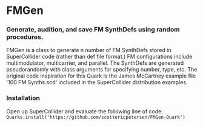 # FMGen

### Generate, audition, and save FM SynthDefs using random procedures.

FMGen is a class to generate n number of FM SynthDefs stored in SuperCollider code (rather than def file format.) FM configurations include multimodulator, multicarrier, and parallel. The SynthDefs are generated pseudorandomly with class arguments for specifying number, type, etc. The original code inspiration for this Quark is the James McCartney example file '100 FM Synths.scd' included in the SuperCollider distribution examples. 

### Installation

Open up SuperCollider and evaluate the following line of code:
`Quarks.install("https://github.com/scottericpetersen/FMGen-Quark")`
